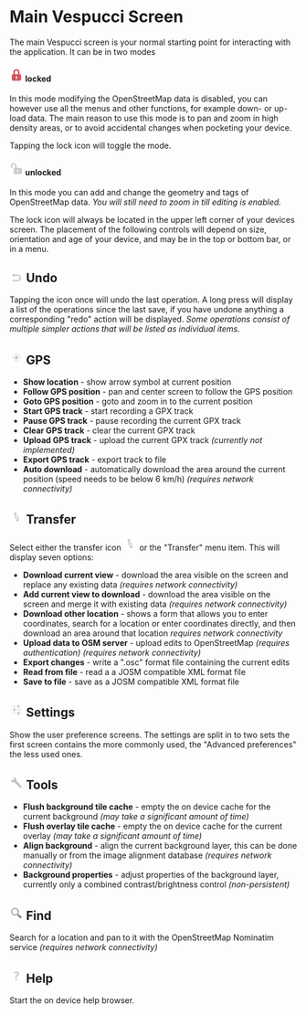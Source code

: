 # Main Vespucci Screen

The main Vespucci screen is your normal starting point for interacting with the application. It can be in two modes

####  ![](../images/locked.png) locked
In this mode modifying the OpenStreetMap data is disabled, you can however use all the menus and other functions, for example down- or up-load data. The main reason to use this mode is to pan and zoom in high density areas, or to avoid accidental changes when pocketing your device. 

Tapping the lock icon will toggle the mode.

####  ![](../images/unlocked.png) unlocked
In this mode you can add and change the geometry and tags of OpenStreetMap data. *You will still need to zoom in till editing is enabled.*

The lock icon will always be located in the upper left corner of your devices screen. The placement of the following controls will depend on size, orientation and age of your device, and may be in the top or bottom bar, or in a menu. 

## ![](../images/undolist_undo.png) Undo

Tapping the icon once will undo the last operation. A long press will display a list of the operations since the last save, if you have undone anything a corresponding "redo" action will be displayed. *Some operations consist of multiple simpler actions that will be listed as individual items.*

## ![](../images/menu_gps.png) GPS

 * **Show location** - show arrow symbol at current position
 * **Follow GPS position** - pan and center screen to follow the GPS position
 * **Goto GPS position** - goto and zoom in to the current position
 * **Start GPS track** - start recording a GPX track
 * **Pause GPS track** - pause recording the current GPX track
 * **Clear GPS track** - clear the current GPX track
 * **Upload GPS track** - upload the current GPX track *(currently not implemented)*
 * **Export GPS track** - export track to file
 * **Auto download** - automatically download the area around the current position (speed needs to be below 6 km/h) *(requires network connectivity)*

## ![](../images/menu_transfer.png) Transfer

Select either the transfer icon ![](../images/menu_transfer.png) or the "Transfer" menu item. This will display seven options:

 * **Download current view** - download the area visible on the screen and replace any existing data *(requires network connectivity)*
 * **Add current view to download** - download the area visible on the screen and merge it with existing data *(requires network connectivity)*
 * **Download other location** - shows a form that allows you to enter coordinates, search for a location or enter coordinates directly, and then download an area around that location *requires network connectivity*
 * **Upload data to OSM server** - upload edits to OpenStreetMap *(requires authentication)* *(requires network connectivity)*
 * **Export changes** - write a ".osc" format file containing the current edits
 * **Read from file** - read a a JOSM compatible XML format file
 * **Save to file** - save as a JOSM compatible XML format file

## ![](../images/menu_config.png) Settings

Show the user preference screens. The settings are split in to two sets the first screen contains the more commonly used, the "Advanced preferences" the less used ones. 

## ![](../images/menu_tools.png) Tools

 * **Flush background tile cache** - empty the on device cache for the current background *(may take a significant amount of time)*
 * **Flush overlay tile cache** - empty the on device cache for the current overlay *(may take a significant amount of time)*
 * **Align background** - align the current background layer, this can be done manually or from the image alignment database *(requires network connectivity)*
 * **Background properties** - adjust properties of the background layer, currently only a combined contrast/brightness control *(non-persistent)*

## ![](../images/ic_menu_search_holo_light.png) Find

Search for a location and pan to it with the OpenStreetMap Nominatim service *(requires network connectivity)*


## ![](../images/menu_help.png) Help

Start the on device help browser.
